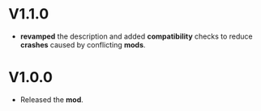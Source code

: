 # V1.1.0

* <cg>**revamped**</c> the description and added <cg>**compatibility**</c> checks to reduce **crashes** caused by conflicting **mods**.

# V1.0.0

* Released the <cg>**mod**</c>.